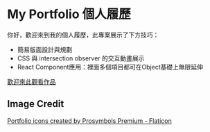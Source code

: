 # My Portfolio 個人履歷

你好，歡迎來到我的個人履歷，此專案展示了下方技巧：

- 簡易版面設計與規劃
- CSS 與 intersection observer 的交互動畫展示
- React Component應用：裡面多個項目都可在Object基礎上無限延伸

[歡迎來此觀看作品](https://peterkan.info)

## Image Credit

<a href="https://www.flaticon.com/free-icons/portfolio" title="portfolio icons">Portfolio icons created by Prosymbols Premium - Flaticon</a>
